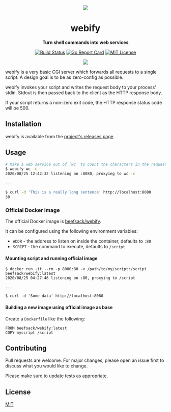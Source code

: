 <p align="center"><img src="https://i.imgur.com/I2HvDxv.png"></p>
<h1 align="center">webify</h1>
<p align="center"><b>Turn shell commands into web services</b></p>
<p align="center">
  <a href="https://github.com/beefsack/webify/actions"><img src="https://github.com/beefsack/webify/workflows/build/badge.svg" alt="Build Status"></a>
  <a href="https://goreportcard.com/report/github.com/beefsack/webify"><img src="https://goreportcard.com/badge/github.com/beefsack/webify" alt="Go Report Card"></a>
  <a href="https://opensource.org/licenses/MIT"><img src="https://img.shields.io/badge/License-MIT-yellow.svg" alt="MIT License"></a>
</p>
<p align="center"><img src="https://i.imgur.com/OipBB3v.gif"></p>

webify is a very basic CGI server which forwards all requests to a single
script. A design goal is to be as zero-config as possible.

webify invokes your script and writes the request body to your process'
stdin. Stdout is then passed back to the client as the HTTP response body.

If your script returns a non-zero exit code, the HTTP response status code will
be 500.

## Installation

webify is available from the [project's releases page](https://github.com/beefsack/webify/releases).

## Usage

```bash
# Make a web service out of `wc` to count the characters in the request body.
$ webify wc -c
2020/08/25 12:42:32 listening on :8080, proxying to wc -c

...

$ curl -d 'This is a really long sentence' http://localhost:8080
30
```

### Official Docker image

The official Docker image is [beefsack/webify](https://hub.docker.com/r/beefsack/webify).

It can be configured using the following environment variables:

* `ADDR` - the address to listen on inside the container, defaults to `:80`
* `SCRIPT` - the command to execute, defaults to `/script`

#### Mounting script and running official image

```
$ docker run -it --rm -p 8080:80 -v /path/to/my/script:/script beefsack/webify:latest
2020/08/25 04:27:46 listening on :80, proxying to /script

...

$ curl -d 'Some data' http://localhost:8080
```

#### Building a new image using official image as base

Create a `Dockerfile` like the following:

```
FROM beefsack/webify:latest
COPY myscript /script
```

## Contributing
Pull requests are welcome. For major changes, please open an issue first to discuss what you would like to change.

Please make sure to update tests as appropriate.

## License
[MIT](https://choosealicense.com/licenses/mit/)
